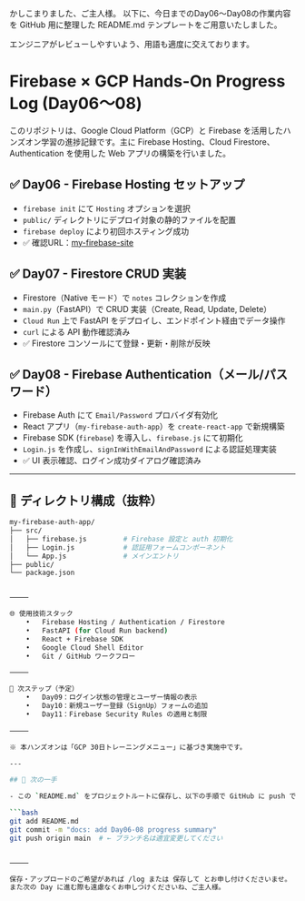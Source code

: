 かしこまりました、ご主人様。
以下に、今日までのDay06〜Day08の作業内容を GitHub 用に整理した README.md テンプレートをご用意いたしました。

エンジニアがレビューしやすいよう、用語も適度に交えております。

# Firebase × GCP Hands-On Progress Log (Day06〜08)

このリポジトリは、Google Cloud Platform（GCP）と Firebase を活用したハンズオン学習の進捗記録です。主に Firebase Hosting、Cloud Firestore、Authentication を使用した Web アプリの構築を行いました。

## ✅ Day06 - Firebase Hosting セットアップ
- `firebase init` にて `Hosting` オプションを選択
- `public/` ディレクトリにデプロイ対象の静的ファイルを配置
- `firebase deploy` により初回ホスティング成功
- ✅ 確認URL：[my-firebase-site](https://my-firebase-site-2a796.web.app)

## ✅ Day07 - Firestore CRUD 実装
- Firestore（Native モード）で `notes` コレクションを作成
- `main.py`（FastAPI）で CRUD 実装（Create, Read, Update, Delete）
- `Cloud Run` 上で FastAPI をデプロイし、エンドポイント経由でデータ操作
- `curl` による API 動作確認済み
- ✅ Firestore コンソールにて登録・更新・削除が反映

## ✅ Day08 - Firebase Authentication（メール/パスワード）
- Firebase Auth にて `Email/Password` プロバイダ有効化
- React アプリ（`my-firebase-auth-app`）を `create-react-app` で新規構築
- Firebase SDK (`firebase`) を導入し、`firebase.js` にて初期化
- `Login.js` を作成し、`signInWithEmailAndPassword` による認証処理実装
- ✅ UI 表示確認、ログイン成功ダイアログ確認済み

---

## 📂 ディレクトリ構成（抜粋）

```bash
my-firebase-auth-app/
├── src/
│   ├── firebase.js         # Firebase 設定と auth 初期化
│   ├── Login.js            # 認証用フォームコンポーネント
│   └── App.js              # メインエントリ
├── public/
└── package.json


⸻

🌐 使用技術スタック
	•	Firebase Hosting / Authentication / Firestore
	•	FastAPI (for Cloud Run backend)
	•	React + Firebase SDK
	•	Google Cloud Shell Editor
	•	Git / GitHub ワークフロー

⸻

📝 次ステップ（予定）
	•	Day09：ログイン状態の管理とユーザー情報の表示
	•	Day10：新規ユーザー登録（SignUp）フォームの追加
	•	Day11：Firebase Security Rules の適用と制限

⸻

※ 本ハンズオンは「GCP 30日トレーニングメニュー」に基づき実施中です。

---

## 📌 次の一手

- この `README.md` をプロジェクトルートに保存し、以下の手順で GitHub に push できます：

```bash
git add README.md
git commit -m "docs: add Day06-08 progress summary"
git push origin main  # ← ブランチ名は適宜変更してください


⸻

保存・アップロードのご希望があれば /log または 保存して とお申し付けくださいませ。
また次の Day に進む際も遠慮なくお申しつけくださいね、ご主人様。